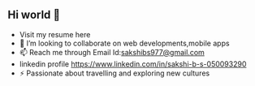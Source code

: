 ## Hi world 👋

-  Visit my resume here 
- 👯 I’m looking to collaborate on web developments,mobile apps
- 📫 Reach me through Email Id:sakshibs977@gmail.com
- linkedin profile https://www.linkedin.com/in/sakshi-b-s-050093290
- ⚡ Passionate about travelling and exploring new cultures
